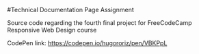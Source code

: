 #Technical Documentation Page Assignment

Source code regarding the fourth final project for FreeCodeCamp Responsive Web Design course

CodePen link: https://codepen.io/hugororiz/pen/VBKPpL
